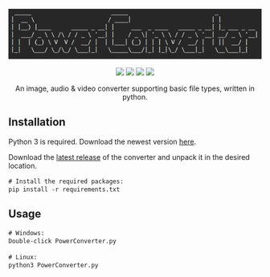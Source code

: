 <p align="center">
  <img src="./logo.png">
</p>

<p align="center">
  <img src="https://img.shields.io/badge/Made%20with-Python-1f425f.svg?style=plastic&logo=python&color=3c7cae&labelColor=ffd841&logoColor=3c7cae">
  <img src="https://img.shields.io/badge/license-GPL-brightgreen.svg?style=plastic&logo=GNU&label=License">
  <img src="https://img.shields.io/badge/version-1.6.-blue.svg?style=plastic&logo=GitHub&color=ff5500&label=Version">
  <img src="https://img.shields.io/badge/FFmpeg-blue.svg?style=plastic&logo=FFMPEG&color=000000&label=Using">
</p>

<p align="center">
An image, audio & video converter supporting basic file types, written in python.


## Installation
Python 3 is required. Download the newest version [here](https://www.python.org/downloads/).

Download the [latest release](https://github.com/kk-dev7/PowerConverter/releases/) of the converter and unpack it in the desired location.

```shell
# Install the required packages:
pip install -r requirements.txt
```

## Usage
```shell
# Windows:
Double-click PowerConverter.py

# Linux:
python3 PowerConverter.py
```
